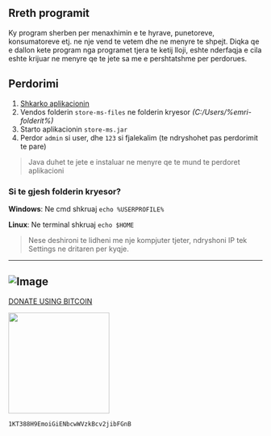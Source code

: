 ## Rreth programit
Ky program sherben per menaxhimin e te hyrave, punetoreve, konsumatoreve etj. ne nje vend te vetem dhe ne menyre te shpejt.
Diqka qe e dallon kete program nga programet tjera te ketij lloji, eshte nderfaqja e cila eshte krijuar ne menyre qe te jete sa me e pershtatshme per perdorues.

## Perdorimi
1. [Shkarko aplikacionin](https://github.com/urankajtazaj/store-ms/releases/download/v1.0.2/store-ms.zip)
2. Vendos folderin `store-ms-files` ne folderin kryesor *(C:/Users/%emri-folderit%)*
3. Starto aplikacionin `store-ms.jar`
4. Perdor `admin` si user, dhe `123` si fjalekalim (te ndryshohet pas perdorimit te pare)

> Java duhet te jete e instaluar ne menyre qe te mund te perdoret aplikacioni

### Si te gjesh folderin kryesor?
**Windows**:
Ne cmd shkruaj `echo %USERPROFILE%`

**Linux**:
Ne terminal shkruaj `echo $HOME`


> Nese deshironi te lidheni me nje kompjuter tjeter, ndryshoni IP tek Settings ne dritaren per kyqje.

---
![Image](http://i.imgur.com/rhffLep.png)
---
<a href="https://blockchain.info/payment_request?address=1KT388H9EmoiGiENbcwWVzkBcv2jibFGnB&amount_local=10&currency=EUR&nosavecurrency=true&message=store-ms">DONATE USING BITCOIN</a>

<img src="http://i.imgur.com/iNvVh8M.png" width="200">

`1KT388H9EmoiGiENbcwWVzkBcv2jibFGnB` 
